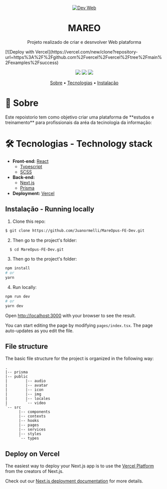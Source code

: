 <p align="center">
  <a href="https://github.com/GuilhermeSanchesS/">
    <img src="https://i.giphy.com/media/dWesBcTLavkZuG35MI/giphy.webp"  alt="Dev Web" />
  </a>
</p>

<h1 align="center">MAREO</h1>
<p align="center">Projeto realizado de criar e desnvolver Web plataforma</p>
[![Deploy with Vercel](https://vercel.com/new/clone?repository-url=https%3A%2F%2Fgithub.com%2Fvercel%2Fvercel%2Ftree%2Fmain%2Fexamples%2Fsuccess)

<p align="center">
  <img src="https://img.shields.io/static/v1?label=next&message=6.14.6&color=C53534&style=flat-square&logo=next"/>
  <img src="https://img.shields.io/static/v1?label=typescript&message=^4.17.1&color=000000&style=flat-square&logo=typescript"/>
  <img src="https://img.shields.io/static/v1?label=scss&message=^3.6.5&color=94C10C&style=flat-square&logo=scss"/>
</p>

<p align="center">
 <a href="#-sobre">Sobre</a> •
 <a href="#-tecnologias">Tecnologias</a> • 
 <a href="#-instalação">Instalação</a>
</p>

# 📖 Sobre
<p>Este repoistorio tem como objetivo criar uma plataforma de **estudos e treinamento** para profissionais da aréa da tecinologia da informação:</p>

<h1>🛠 Tecnologias - Technology stack</h1>    

- **Front-end:** [React](https://reactjs.org/) 
  - [Typescript](https://www.typescriptlang.org/) 
  - [SCSS](https://sass-lang.com/) 
- **Back-end:** 
  - [Next.js](https://nextjs.org/)
  - [Prisma](https://prismic.io/)
- **Deployment:** [Vercel](https://vercel.com/)

## Instalação - Running locally 

1. Clone this repo:
   
```sh
$ git clone https://github.com/Juanormelli/MareOpus-FE-Dev.git
```

2. Then go to the project's folder:

```sh
  $ cd MareOpus-FE-Dev.git
```

3. Then go to the project's folder:

```sh
npm install
# or
yarn
```

4. Run locally:

```sh
npm run dev
# or
yarn dev
```

Open [http://localhost:3000](http://localhost:3000) with your browser to see the result.

You can start editing the page by modifying `pages/index.tsx`. The page auto-updates as you edit the file.

## File structure

The basic file structure for the project is organized in the following way:

```
.
|-- prisma
|-- public
|        |-- audio
|        |-- avatar
|        |-- icon
|        |-- img
|        |-- locales
|        `-- video
`-- src
      |-- components
      |-- contexts
      |-- hooks
      |-- pages
      |-- services
      |-- styles
      `-- types
```

## Deploy on Vercel

The easiest way to deploy your Next.js app is to use the [Vercel Platform](https://vercel.com/new?utm_medium=default-template&filter=next.js&utm_source=create-next-app&utm_campaign=create-next-app-readme) from the creators of Next.js.

Check out our [Next.js deployment documentation](https://nextjs.org/docs/deployment) for more details.
